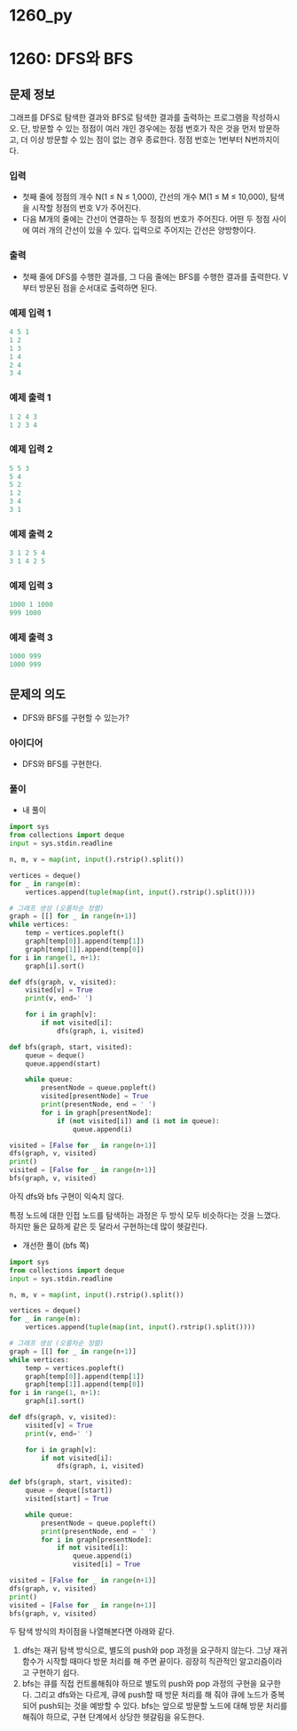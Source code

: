 # 1260_py

# 1260: DFS와 BFS

## 문제 정보

그래프를 DFS로 탐색한 결과와 BFS로 탐색한 결과를 출력하는 프로그램을 작성하시오. 단, 방문할 수 있는 정점이 여러 개인 경우에는 정점 번호가 작은 것을 먼저 방문하고, 더 이상 방문할 수 있는 점이 없는 경우 종료한다. 정점 번호는 1번부터 N번까지이다.

### 입력

- 첫째 줄에 정점의 개수 N(1 ≤ N ≤ 1,000), 간선의 개수 M(1 ≤ M ≤ 10,000), 탐색을 시작할 정점의 번호 V가 주어진다.
- 다음 M개의 줄에는 간선이 연결하는 두 정점의 번호가 주어진다. 어떤 두 정점 사이에 여러 개의 간선이 있을 수 있다. 입력으로 주어지는 간선은 양방향이다.

### 출력

- 첫째 줄에 DFS를 수행한 결과를, 그 다음 줄에는 BFS를 수행한 결과를 출력한다. V부터 방문된 점을 순서대로 출력하면 된다.

### 예제 입력 1

```python
4 5 1
1 2
1 3
1 4
2 4
3 4
```

### 예제 출력 1

```python
1 2 4 3
1 2 3 4
```

### 예제 입력 2

```python
5 5 3
5 4
5 2
1 2
3 4
3 1
```

### 예제 출력 2

```python
3 1 2 5 4
3 1 4 2 5
```

### 예제 입력 3

```python
1000 1 1000
999 1000
```

### 예제 출력 3

```python
1000 999
1000 999
```

## 문제의 의도

- DFS와 BFS를 구현할 수 있는가?

### 아이디어

- DFS와 BFS를 구현한다.

### 풀이

- 내 풀이

```python
import sys
from collections import deque
input = sys.stdin.readline

n, m, v = map(int, input().rstrip().split())

vertices = deque()
for _ in range(m):
    vertices.append(tuple(map(int, input().rstrip().split())))

# 그래프 생성 (오름차순 정렬)
graph = [[] for _ in range(n+1)]
while vertices:
    temp = vertices.popleft()
    graph[temp[0]].append(temp[1])
    graph[temp[1]].append(temp[0])
for i in range(1, n+1):
    graph[i].sort()

def dfs(graph, v, visited):
    visited[v] = True
    print(v, end=' ')

    for i in graph[v]:
        if not visited[i]:
            dfs(graph, i, visited)

def bfs(graph, start, visited):
    queue = deque()
    queue.append(start)

    while queue:
        presentNode = queue.popleft()
        visited[presentNode] = True
        print(presentNode, end = ' ')
        for i in graph[presentNode]:
            if (not visited[i]) and (i not in queue):
                queue.append(i)

visited = [False for _ in range(n+1)]
dfs(graph, v, visited)
print()
visited = [False for _ in range(n+1)]
bfs(graph, v, visited)
```

아직 dfs와 bfs 구현이 익숙치 않다.

특정 노드에 대한 인접 노드를 탐색하는 과정은 두 방식 모두 비슷하다는 것을 느꼈다. 하지만 둘은 묘하게 같은 듯 달라서 구현하는데 많이 헷갈린다.

- 개선한 풀이 (bfs 쪽)

```python
import sys
from collections import deque
input = sys.stdin.readline

n, m, v = map(int, input().rstrip().split())

vertices = deque()
for _ in range(m):
    vertices.append(tuple(map(int, input().rstrip().split())))

# 그래프 생성 (오름차순 정렬)
graph = [[] for _ in range(n+1)]
while vertices:
    temp = vertices.popleft()
    graph[temp[0]].append(temp[1])
    graph[temp[1]].append(temp[0])
for i in range(1, n+1):
    graph[i].sort()

def dfs(graph, v, visited):
    visited[v] = True
    print(v, end=' ')

    for i in graph[v]:
        if not visited[i]:
            dfs(graph, i, visited)

def bfs(graph, start, visited):
    queue = deque([start])
    visited[start] = True

    while queue:
        presentNode = queue.popleft()
        print(presentNode, end = ' ')
        for i in graph[presentNode]:
            if not visited[i]:
                queue.append(i)
                visited[i] = True

visited = [False for _ in range(n+1)]
dfs(graph, v, visited)
print()
visited = [False for _ in range(n+1)]
bfs(graph, v, visited)
```

두 탐색 방식의 차이점을 나열해본다면 아래와 같다.

1. dfs는 재귀 탐색 방식으로, 별도의 push와 pop 과정을 요구하지 않는다. 그냥 재귀 함수가 시작할 때마다 방문 처리를 해 주면 끝이다. 굉장히 직관적인 알고리즘이라고 구현하기 쉽다.
2. bfs는 큐를 직접 컨트롤해줘야 하므로 별도의 push와 pop 과정의 구현을 요구한다. 그리고 dfs와는 다르게, 큐에 push할 때 방문 처리를 해 줘야 큐에 노드가 중복되어 push되는 것을 예방할 수 있다. bfs는 앞으로 방문할 노드에 대해 방문 처리를 해줘야 하므로, 구현 단계에서 상당한 헷갈림을 유도한다.